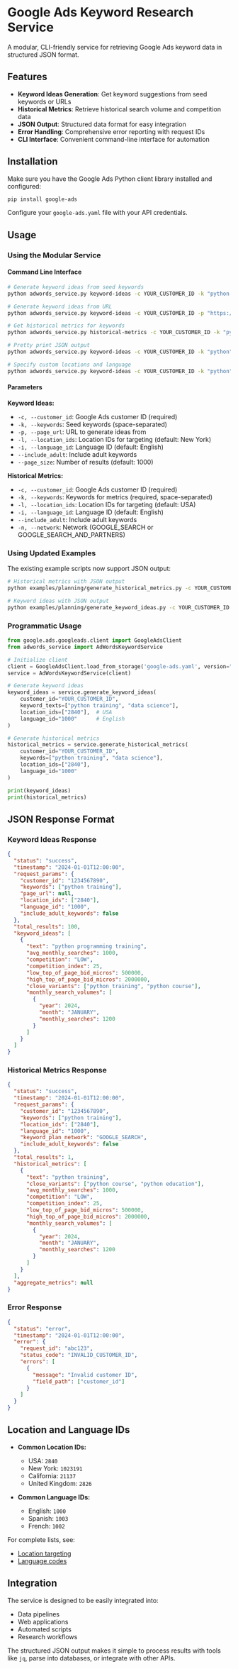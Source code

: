 # Google Ads Keyword Research Service

A modular, CLI-friendly service for retrieving Google Ads keyword data in structured JSON format.

## Features

- **Keyword Ideas Generation**: Get keyword suggestions from seed keywords or URLs
- **Historical Metrics**: Retrieve historical search volume and competition data
- **JSON Output**: Structured data format for easy integration
- **Error Handling**: Comprehensive error reporting with request IDs
- **CLI Interface**: Convenient command-line interface for automation

## Installation

Make sure you have the Google Ads Python client library installed and configured:

```bash
pip install google-ads
```

Configure your `google-ads.yaml` file with your API credentials.

## Usage

### Using the Modular Service

#### Command Line Interface

```bash
# Generate keyword ideas from seed keywords
python adwords_service.py keyword-ideas -c YOUR_CUSTOMER_ID -k "python training" "data science"

# Generate keyword ideas from URL
python adwords_service.py keyword-ideas -c YOUR_CUSTOMER_ID -p "https://example.com/training"

# Get historical metrics for keywords
python adwords_service.py historical-metrics -c YOUR_CUSTOMER_ID -k "python training" "data science"

# Pretty print JSON output
python adwords_service.py keyword-ideas -c YOUR_CUSTOMER_ID -k "python" --pretty

# Specify custom locations and language
python adwords_service.py keyword-ideas -c YOUR_CUSTOMER_ID -k "python" -l "2840" "2124" -i "1000"
```

#### Parameters

**Keyword Ideas:**
- `-c, --customer_id`: Google Ads customer ID (required)
- `-k, --keywords`: Seed keywords (space-separated)
- `-p, --page_url`: URL to generate ideas from
- `-l, --location_ids`: Location IDs for targeting (default: New York)
- `-i, --language_id`: Language ID (default: English)
- `--include_adult`: Include adult keywords
- `--page_size`: Number of results (default: 1000)

**Historical Metrics:**
- `-c, --customer_id`: Google Ads customer ID (required)
- `-k, --keywords`: Keywords for metrics (required, space-separated)
- `-l, --location_ids`: Location IDs for targeting (default: USA)
- `-i, --language_id`: Language ID (default: English)
- `--include_adult`: Include adult keywords
- `-n, --network`: Network (GOOGLE_SEARCH or GOOGLE_SEARCH_AND_PARTNERS)

### Using Updated Examples

The existing example scripts now support JSON output:

```bash
# Historical metrics with JSON output
python examples/planning/generate_historical_metrics.py -c YOUR_CUSTOMER_ID -k "python training" --json

# Keyword ideas with JSON output
python examples/planning/generate_keyword_ideas.py -c YOUR_CUSTOMER_ID -k "python training" --json
```

### Programmatic Usage

```python
from google.ads.googleads.client import GoogleAdsClient
from adwords_service import AdWordsKeywordService

# Initialize client
client = GoogleAdsClient.load_from_storage('google-ads.yaml', version="v19")
service = AdWordsKeywordService(client)

# Generate keyword ideas
keyword_ideas = service.generate_keyword_ideas(
    customer_id="YOUR_CUSTOMER_ID",
    keyword_texts=["python training", "data science"],
    location_ids=["2840"],  # USA
    language_id="1000"      # English
)

# Generate historical metrics
historical_metrics = service.generate_historical_metrics(
    customer_id="YOUR_CUSTOMER_ID",
    keywords=["python training", "data science"],
    location_ids=["2840"],
    language_id="1000"
)

print(keyword_ideas)
print(historical_metrics)
```

## JSON Response Format

### Keyword Ideas Response

```json
{
  "status": "success",
  "timestamp": "2024-01-01T12:00:00",
  "request_params": {
    "customer_id": "1234567890",
    "keywords": ["python training"],
    "page_url": null,
    "location_ids": ["2840"],
    "language_id": "1000",
    "include_adult_keywords": false
  },
  "total_results": 100,
  "keyword_ideas": [
    {
      "text": "python programming training",
      "avg_monthly_searches": 1000,
      "competition": "LOW",
      "competition_index": 25,
      "low_top_of_page_bid_micros": 500000,
      "high_top_of_page_bid_micros": 2000000,
      "close_variants": ["python training", "python course"],
      "monthly_search_volumes": [
        {
          "year": 2024,
          "month": "JANUARY",
          "monthly_searches": 1200
        }
      ]
    }
  ]
}
```

### Historical Metrics Response

```json
{
  "status": "success",
  "timestamp": "2024-01-01T12:00:00",
  "request_params": {
    "customer_id": "1234567890",
    "keywords": ["python training"],
    "location_ids": ["2840"],
    "language_id": "1000",
    "keyword_plan_network": "GOOGLE_SEARCH",
    "include_adult_keywords": false
  },
  "total_results": 1,
  "historical_metrics": [
    {
      "text": "python training",
      "close_variants": ["python course", "python education"],
      "avg_monthly_searches": 1000,
      "competition": "LOW",
      "competition_index": 25,
      "low_top_of_page_bid_micros": 500000,
      "high_top_of_page_bid_micros": 2000000,
      "monthly_search_volumes": [
        {
          "year": 2024,
          "month": "JANUARY",
          "monthly_searches": 1200
        }
      ]
    }
  ],
  "aggregate_metrics": null
}
```

### Error Response

```json
{
  "status": "error",
  "timestamp": "2024-01-01T12:00:00",
  "error": {
    "request_id": "abc123",
    "status_code": "INVALID_CUSTOMER_ID",
    "errors": [
      {
        "message": "Invalid customer ID",
        "field_path": ["customer_id"]
      }
    ]
  }
}
```

## Location and Language IDs

- **Common Location IDs:**
  - USA: `2840`
  - New York: `1023191`
  - California: `21137`
  - United Kingdom: `2826`

- **Common Language IDs:**
  - English: `1000`
  - Spanish: `1003`
  - French: `1002`

For complete lists, see:
- [Location targeting](https://developers.google.com/google-ads/api/reference/data/geotargets)
- [Language codes](https://developers.google.com/google-ads/api/reference/data/codes-formats#languages)

## Integration

The service is designed to be easily integrated into:
- Data pipelines
- Web applications
- Automated scripts
- Research workflows

The structured JSON output makes it simple to process results with tools like `jq`, parse into databases, or integrate with other APIs.

